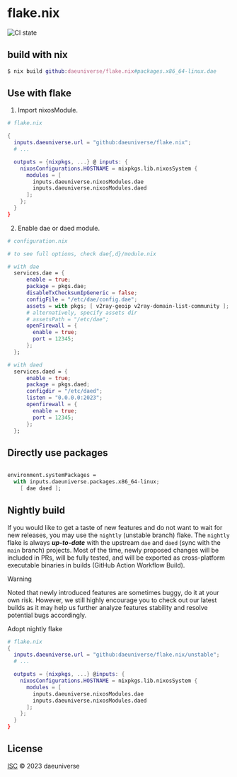 # flake.nix

![CI state](https://github.com/daeuniverse/flake.nix/actions/workflows/lint.yaml/badge.svg)

## build with nix

```nix
$ nix build github:daeuniverse/flake.nix#packages.x86_64-linux.dae
```

## Use with flake

1. Import nixosModule.

```nix
# flake.nix

{
  inputs.daeuniverse.url = "github:daeuniverse/flake.nix";
  # ...

  outputs = {nixpkgs, ...} @ inputs: {
    nixosConfigurations.HOSTNAME = nixpkgs.lib.nixosSystem {
      modules = [
        inputs.daeuniverse.nixosModules.dae
        inputs.daeuniverse.nixosModules.daed
      ];
    };
  }
}
```


2. Enable dae or daed module.

```nix
# configuration.nix

# to see full options, check dae{,d}/module.nix

# with dae
  services.dae = {
      enable = true;
      package = pkgs.dae;
      disableTxChecksumIpGeneric = false;
      configFile = "/etc/dae/config.dae";
      assets = with pkgs; [ v2ray-geoip v2ray-domain-list-community ];
      # alternatively, specify assets dir
      # assetsPath = "/etc/dae";
      openFirewall = {
        enable = true;
        port = 12345;
      };
  };
```


```nix
# with daed
  services.daed = {
      enable = true;
      package = pkgs.daed;
      configdir = "/etc/daed";
      listen = "0.0.0.0:2023";
      openfirewall = {
        enable = true;
        port = 12345;
      };
  };

```

## Directly use packages

```nix

environment.systemPackages =
  with inputs.daeuniverse.packages.x86_64-linux;
    [ dae daed ];

```

## Nightly build

If you would like to get a taste of new features and do not want to wait for new releases, you may use the `nightly` (unstable branch) flake. The `nightly` flake is always _**up-to-date**_ with the upstream `dae` and `daed` (sync with the `main` branch) projects. Most of the time, newly proposed changes will be included in PRs, will be fully tested, and will be exported as cross-platform executable binaries in builds (GitHub Action Workflow Build).

> [!WARNING]
> Noted that newly introduced features are sometimes buggy, do it at your own risk. However, we still highly encourage you to check out our latest builds as it may help us further analyze features stability and resolve potential bugs accordingly.

Adopt nightly flake

```nix
# flake.nix
{
  inputs.daeuniverse.url = "github:daeuniverse/flake.nix/unstable";
  # ...

  outputs = {nixpkgs, ...} @inputs: {
    nixosConfigurations.HOSTNAME = nixpkgs.lib.nixosSystem {
      modules = [
        inputs.daeuniverse.nixosModules.dae
        inputs.daeuniverse.nixosModules.daed
      ];
    };
  }
}
```

## License

[ISC](./LICENSE) © 2023 daeuniverse
